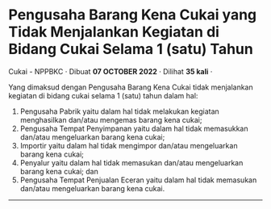 Pengusaha Barang Kena Cukai yang Tidak Menjalankan Kegiatan di Bidang Cukai Selama 1 (satu) Tahun
=================================================================================================

Cukai - NPPBKC · Dibuat **07 OCTOBER 2022** · Dilihat **35 kali** ·

Yang dimaksud dengan Pengusaha Barang Kena Cukai tidak menjalankan kegiatan di bidang cukai selama 1 (satu) tahun dalam hal:

1.  Pengusaha Pabrik yaitu dalam hal tidak melakukan kegiatan menghasilkan dan/atau mengemas barang kena cukai;
2.  Pengusaha Tempat Penyimpanan yaitu dalam hal tidak memasukkan dan/atau mengeluarkan barang kena cukai;
3.  Importir yaitu dalam hal tidak mengimpor dan/atau mengeluarkan barang kena cukai;
4.  Penyalur yaitu dalam hal tidak memasukan dan/atau mengeluarkan barang kena cukai; dan
5.  Pengusaha Tempat Penjualan Eceran yaitu dalam hal tidak memasukan dan/atau mengeluarkan barang kena cukai.  
    

  
  
  

* * *